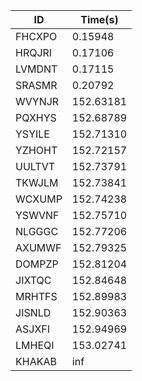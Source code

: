 |ID|Time(s)|
|-|-|
|FHCXPO|0.15948|
|HRQJRI|0.17106|
|LVMDNT|0.17115|
|SRASMR|0.20792|
|WVYNJR|152.63181|
|PQXHYS|152.68789|
|YSYILE|152.71310|
|YZHOHT|152.72157|
|UULTVT|152.73791|
|TKWJLM|152.73841|
|WCXUMP|152.74238|
|YSWVNF|152.75710|
|NLGGGC|152.77206|
|AXUMWF|152.79325|
|DOMPZP|152.81204|
|JIXTQC|152.84648|
|MRHTFS|152.89983|
|JISNLD|152.90363|
|ASJXFI|152.94969|
|LMHEQI|153.02741|
|KHAKAB|inf|
